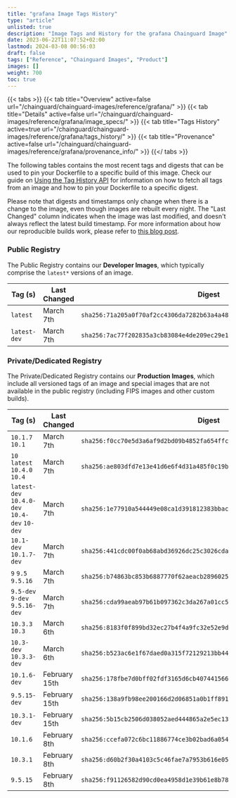 ```yaml
---
title: "grafana Image Tags History"
type: "article"
unlisted: true
description: "Image Tags and History for the grafana Chainguard Image"
date: 2023-06-22T11:07:52+02:00
lastmod: 2024-03-08 00:56:03
draft: false
tags: ["Reference", "Chainguard Images", "Product"]
images: []
weight: 700
toc: true
---
```


{{< tabs >}}
{{< tab title="Overview" active=false url="/chainguard/chainguard-images/reference/grafana/" >}}
{{< tab title="Details" active=false url="/chainguard/chainguard-images/reference/grafana/image_specs/" >}}
{{< tab title="Tags History" active=true url="/chainguard/chainguard-images/reference/grafana/tags_history/" >}}
{{< tab title="Provenance" active=false url="/chainguard/chainguard-images/reference/grafana/provenance_info/" >}}
{{</ tabs >}}

The following tables contains the most recent tags and digests that can be used to pin your Dockerfile to a specific build of this image. Check our guide on [Using the Tag History API](/chainguard/chainguard-images/using-the-tag-history-api/) for information on how to fetch all tags from an image and how to pin your Dockerfile to a specific digest.

Please note that digests and timestamps only change when there is a change to the image, even though images are rebuilt every night. The "Last Changed" column indicates when the image was last modified, and doesn't always reflect the latest build timestamp. For more information about how our reproducible builds work, please refer to [this blog post](https://www.chainguard.dev/unchained/reproducing-chainguards-reproducible-image-builds).

### Public Registry
The Public Registry contains our **Developer Images**, which typically comprise the `latest*` versions of an image.

| Tag (s)       | Last Changed | Digest                                                                    |
|---------------|--------------|---------------------------------------------------------------------------|
|  `latest`     | March 7th    | `sha256:71a205a0f70af2cc4306da7282b63a4a481eefbb27f8b94794479badcb64a762` |
|  `latest-dev` | March 7th    | `sha256:7ac77f202835a3cb83084e4de209ec29e13e9bfc006dbfbaf41a68f4ffebb3c2` |


### Private/Dedicated Registry
The Private/Dedicated Registry contains our **Production Images**, which include all versioned tags of an image and special images that are not available in the public registry (including FIPS images and other custom builds).

| Tag (s)                                        | Last Changed  | Digest                                                                    |
|------------------------------------------------|---------------|---------------------------------------------------------------------------|
|  `10.1.7` `10.1`                               | March 7th     | `sha256:f0cc70e5d3a6af9d2bd09b4852fa654ffca02a6fe3786be207b7d9f1120198d5` |
|  `10` `latest` `10.4.0` `10.4`                 | March 7th     | `sha256:ae803dfd7e13e41d6e6f4d31a485f0c19b2642e69ea2165e364c465b3e92f928` |
|  `latest-dev` `10.4.0-dev` `10.4-dev` `10-dev` | March 7th     | `sha256:1e77910a544449e08ca1d391812383bbac534c51e26eb2bf58cc4a117bea1694` |
|  `10.1-dev` `10.1.7-dev`                       | March 7th     | `sha256:441cdc00f0ab68abd36926dc25c3026cda2de95957b55410bb100617be6e96c0` |
|  `9` `9.5` `9.5.16`                            | March 7th     | `sha256:b74863bc853b6887770f62aeacb2896025f16a3c11c73f093a90ec72b8de2a06` |
|  `9.5-dev` `9-dev` `9.5.16-dev`                | March 7th     | `sha256:cda99aeab97b61b097362c3da267a01cc56fcc48ce71f97b953400caba27c889` |
|  `10.3.3` `10.3`                               | March 6th     | `sha256:8183f0f899bd32ec27b4f4a9fc32e52e9d31b50d367c990ebd3c27dd355bafc7` |
|  `10.3-dev` `10.3.3-dev`                       | March 6th     | `sha256:b523ac6e1f67daed0a315f72129213bb44ca146b94c157df3d97a3878659154d` |
|  `10.1.6-dev`                                  | February 15th | `sha256:178fbe7d0bff02fdf3165d6cb407441566c9bdc195dac86db39cfb94017e4168` |
|  `9.5.15-dev`                                  | February 15th | `sha256:138a9fb98ee200166d2d06851a0b1ff891238bdb91ef9296435733e7799aeb23` |
|  `10.3.1-dev`                                  | February 15th | `sha256:5b15cb2506d038052aed444865a2e5ec137bbb079d54c6b67a9a50c6b6ca85a1` |
|  `10.1.6`                                      | February 8th  | `sha256:ccefa072c6bc11886774ce3b02bad6a0542a908233ccebc7cd2c4c7317bada9f` |
|  `10.3.1`                                      | February 8th  | `sha256:d60b2f30a4103c5c46fae7a7953b616e05b6bd0d4c6263de08999790f2c585e2` |
|  `9.5.15`                                      | February 8th  | `sha256:f91126582d90cd0ea4958d1e39b61e8b788925580f1727ec6cc7b4e4b842f04e` |

